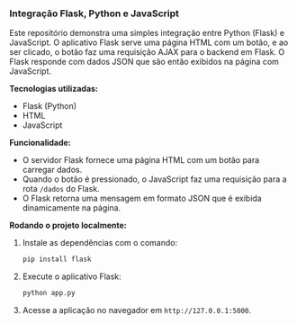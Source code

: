 ### Integração Flask, Python e JavaScript

Este repositório demonstra uma simples integração entre Python (Flask) e JavaScript. O aplicativo Flask serve uma página HTML com um botão, e ao ser clicado, o botão faz uma requisição AJAX para o backend em Flask. O Flask responde com dados JSON que são então exibidos na página com JavaScript.

**Tecnologias utilizadas:**
- Flask (Python)
- HTML
- JavaScript

**Funcionalidade:**
- O servidor Flask fornece uma página HTML com um botão para carregar dados.
- Quando o botão é pressionado, o JavaScript faz uma requisição para a rota `/dados` do Flask.
- O Flask retorna uma mensagem em formato JSON que é exibida dinamicamente na página.

**Rodando o projeto localmente:**
1. Instale as dependências com o comando: 
   ```bash
   pip install flask
   ```
2. Execute o aplicativo Flask:
   ```bash
   python app.py
   ```
3. Acesse a aplicação no navegador em `http://127.0.0.1:5000`.
